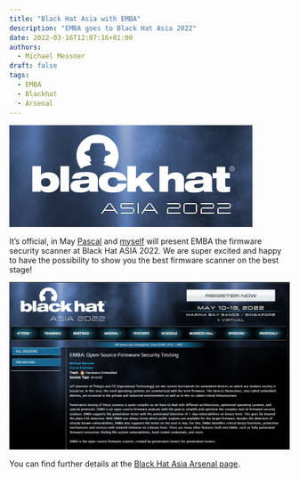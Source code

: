 ```yaml
---
title: "Black Hat Asia with EMBA"
description: "EMBA goes to Black Hat Asia 2022"
date: 2022-03-16T12:07:16+01:00
authors:
  - Michael Messner
draft: false
tags:
  - EMBA
  - Blackhat
  - Arsenal
---
```


![Black Hat Asia 2022 logo](/img/bh-asia_2022_02.png#center)


It’s official, in May [Pascal](https://twitter.com/_p4x) and [myself](https://twitter.com/s3cur1ty_de) will present EMBA the firmware security scanner at Black Hat ASIA 2022.
We are super excited and happy to have the possibility to show you the best firmware scanner on the best stage!

![Black Hat Asia 2022 - EMBA](/img/bh-asia_2022_01.png)

You can find further details at the [Black Hat Asia Arsenal page](https://www.blackhat.com/asia-22/arsenal/schedule/index.html#emba-open-source-firmware-security-testing-26210).
